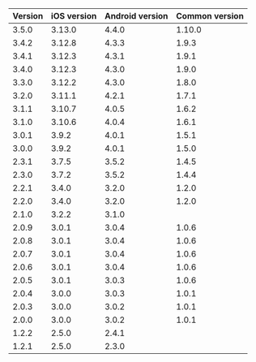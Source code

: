 | Version | iOS version | Android version | Common version |
|---------|-------------|-----------------|----------------|
| 3.5.0   | 3.13.0      | 4.4.0           | 1.10.0         |
| 3.4.2   | 3.12.8      | 4.3.3           | 1.9.3          |
| 3.4.1   | 3.12.3      | 4.3.1           | 1.9.1          |
| 3.4.0   | 3.12.3      | 4.3.0           | 1.9.0          |
| 3.3.0   | 3.12.2      | 4.3.0           | 1.8.0          |
| 3.2.0   | 3.11.1      | 4.2.1           | 1.7.1          |
| 3.1.1   | 3.10.7      | 4.0.5           | 1.6.2          |
| 3.1.0   | 3.10.6      | 4.0.4           | 1.6.1          |
| 3.0.1   | 3.9.2       | 4.0.1           | 1.5.1          |
| 3.0.0   | 3.9.2       | 4.0.1           | 1.5.0          |
| 2.3.1   | 3.7.5       | 3.5.2           | 1.4.5          |
| 2.3.0   | 3.7.2       | 3.5.2           | 1.4.4          |
| 2.2.1   | 3.4.0       | 3.2.0           | 1.2.0          |
| 2.2.0   | 3.4.0       | 3.2.0           | 1.2.0          |
| 2.1.0   | 3.2.2       | 3.1.0           |                |
| 2.0.9   | 3.0.1       | 3.0.4           | 1.0.6          |
| 2.0.8   | 3.0.1       | 3.0.4           | 1.0.6          |
| 2.0.7   | 3.0.1       | 3.0.4           | 1.0.6          |
| 2.0.6   | 3.0.1       | 3.0.4           | 1.0.6          |
| 2.0.5   | 3.0.1       | 3.0.3           | 1.0.6          |
| 2.0.4   | 3.0.0       | 3.0.3           | 1.0.1          |
| 2.0.3   | 3.0.0       | 3.0.2           | 1.0.1          |
| 2.0.0   | 3.0.0       | 3.0.2           | 1.0.1          |
| 1.2.2   | 2.5.0       | 2.4.1           |                |
| 1.2.1   | 2.5.0       | 2.3.0           |                |